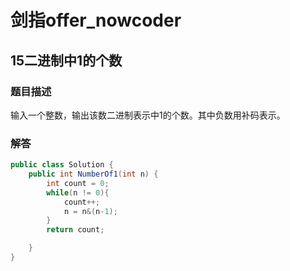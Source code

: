 # 剑指offer_nowcoder

## 15二进制中1的个数

### 题目描述

输入一个整数，输出该数二进制表示中1的个数。其中负数用补码表示。

### 解答

```java
public class Solution {
    public int NumberOf1(int n) {
        int count = 0;
        while(n != 0){
            count++;
            n = n&(n-1);
        }
        return count;

    }
}
```
